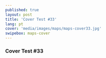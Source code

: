 ```yaml
---
published: true
layout: post
title: 'Cover Test #33'
lang: pt
cover: 'media/images/maps/maps-cover33.jpg'
swipebox: maps-cover
---
```

### Cover Test #33

